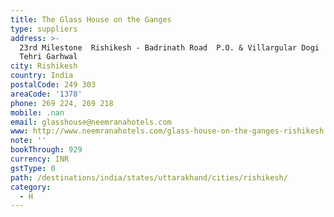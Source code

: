 ```yaml
---
title: The Glass House on the Ganges
type: suppliers
address: >-
  23rd Milestone  Rishikesh - Badrinath Road  P.O. & Villargular Dogi  Dist.
  Tehri Garhwal
city: Rishikesh
country: India
postalCode: 249 303
areaCode: '1378'
phone: 269 224, 269 218
mobile: .nan
email: glasshouse@neemranahotels.com
www: http://www.neemranahotels.com/glass-house-on-the-ganges-rishikesh
note: ''
bookThrough: 929
currency: INR
gstType: 0
path: /destinations/india/states/uttarakhand/cities/rishikesh/
category:
  - H
---
```


